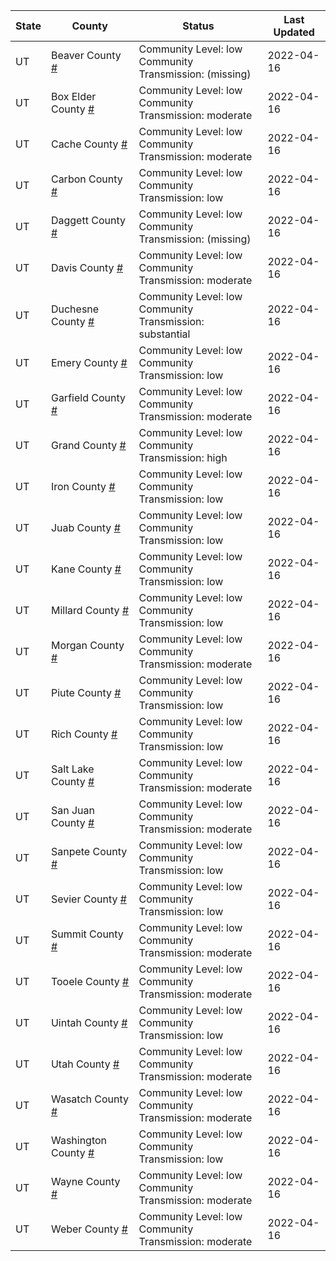 State | County | Status | Last Updated
--- | --- | --- | --- 
UT | Beaver County <a href="#beaver_county">#</a> | <a name="beaver_county"></a>Community Level: low<br/>Community Transmission: (missing) | 2022-04-16
UT | Box Elder County <a href="#box_elder_county">#</a> | <a name="box_elder_county"></a>Community Level: low<br/>Community Transmission: moderate | 2022-04-16
UT | Cache County <a href="#cache_county">#</a> | <a name="cache_county"></a>Community Level: low<br/>Community Transmission: moderate | 2022-04-16
UT | Carbon County <a href="#carbon_county">#</a> | <a name="carbon_county"></a>Community Level: low<br/>Community Transmission: low | 2022-04-16
UT | Daggett County <a href="#daggett_county">#</a> | <a name="daggett_county"></a>Community Level: low<br/>Community Transmission: (missing) | 2022-04-16
UT | Davis County <a href="#davis_county">#</a> | <a name="davis_county"></a>Community Level: low<br/>Community Transmission: moderate | 2022-04-16
UT | Duchesne County <a href="#duchesne_county">#</a> | <a name="duchesne_county"></a>Community Level: low<br/>Community Transmission: substantial | 2022-04-16
UT | Emery County <a href="#emery_county">#</a> | <a name="emery_county"></a>Community Level: low<br/>Community Transmission: low | 2022-04-16
UT | Garfield County <a href="#garfield_county">#</a> | <a name="garfield_county"></a>Community Level: low<br/>Community Transmission: moderate | 2022-04-16
UT | Grand County <a href="#grand_county">#</a> | <a name="grand_county"></a>Community Level: low<br/>Community Transmission: high | 2022-04-16
UT | Iron County <a href="#iron_county">#</a> | <a name="iron_county"></a>Community Level: low<br/>Community Transmission: low | 2022-04-16
UT | Juab County <a href="#juab_county">#</a> | <a name="juab_county"></a>Community Level: low<br/>Community Transmission: low | 2022-04-16
UT | Kane County <a href="#kane_county">#</a> | <a name="kane_county"></a>Community Level: low<br/>Community Transmission: low | 2022-04-16
UT | Millard County <a href="#millard_county">#</a> | <a name="millard_county"></a>Community Level: low<br/>Community Transmission: low | 2022-04-16
UT | Morgan County <a href="#morgan_county">#</a> | <a name="morgan_county"></a>Community Level: low<br/>Community Transmission: moderate | 2022-04-16
UT | Piute County <a href="#piute_county">#</a> | <a name="piute_county"></a>Community Level: low<br/>Community Transmission: low | 2022-04-16
UT | Rich County <a href="#rich_county">#</a> | <a name="rich_county"></a>Community Level: low<br/>Community Transmission: low | 2022-04-16
UT | Salt Lake County <a href="#salt_lake_county">#</a> | <a name="salt_lake_county"></a>Community Level: low<br/>Community Transmission: moderate | 2022-04-16
UT | San Juan County <a href="#san_juan_county">#</a> | <a name="san_juan_county"></a>Community Level: low<br/>Community Transmission: moderate | 2022-04-16
UT | Sanpete County <a href="#sanpete_county">#</a> | <a name="sanpete_county"></a>Community Level: low<br/>Community Transmission: low | 2022-04-16
UT | Sevier County <a href="#sevier_county">#</a> | <a name="sevier_county"></a>Community Level: low<br/>Community Transmission: low | 2022-04-16
UT | Summit County <a href="#summit_county">#</a> | <a name="summit_county"></a>Community Level: low<br/>Community Transmission: moderate | 2022-04-16
UT | Tooele County <a href="#tooele_county">#</a> | <a name="tooele_county"></a>Community Level: low<br/>Community Transmission: moderate | 2022-04-16
UT | Uintah County <a href="#uintah_county">#</a> | <a name="uintah_county"></a>Community Level: low<br/>Community Transmission: low | 2022-04-16
UT | Utah County <a href="#utah_county">#</a> | <a name="utah_county"></a>Community Level: low<br/>Community Transmission: moderate | 2022-04-16
UT | Wasatch County <a href="#wasatch_county">#</a> | <a name="wasatch_county"></a>Community Level: low<br/>Community Transmission: moderate | 2022-04-16
UT | Washington County <a href="#washington_county">#</a> | <a name="washington_county"></a>Community Level: low<br/>Community Transmission: low | 2022-04-16
UT | Wayne County <a href="#wayne_county">#</a> | <a name="wayne_county"></a>Community Level: low<br/>Community Transmission: moderate | 2022-04-16
UT | Weber County <a href="#weber_county">#</a> | <a name="weber_county"></a>Community Level: low<br/>Community Transmission: moderate | 2022-04-16

